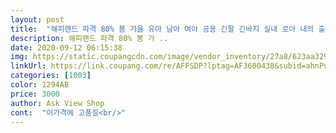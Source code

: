 ```yaml
---
layout: post 
title:  "해피랜드 파격 80% 봄 가을 유아 남아 여아 공용 긴팔 긴바지 실내 로아 내의 출산 신생아 백일 돌 선물" 
description: 해피랜드 파격 80% 봄 가 ..
date: 2020-09-12 06:15:38 
img: https://static.coupangcdn.com/image/vendor_inventory/27a8/623aa3295766b786e03acb02cfb0ea6f56eefc751099aaa04228162bb2b3.jpg 
linkUrl: https://link.coupang.com/re/AFFSDP?lptag=AF3600438&subid=ahnPublicAsk&pageKey=2051462201&itemId=3487612742&vendorItemId=71473888599&traceid=V0-113-120c7f944dbd3511 
categories: [1003] 
color: 1294AB 
price: 3000 
author: Ask View Shop 
cont:  "이가격에 고품질<br/>" 
---
```


